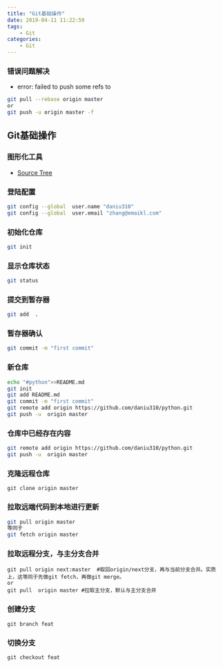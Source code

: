 ```yaml
---
title: "Git基础操作"
date: 2019-04-11 11:22:59
tags:
    - Git
categories:
    - Git
---
```



### 错误问题解决
- error: failed to push some refs to
```bash
git pull --rebase origin master
or
git push -u origin master -f
```
## Git基础操作

### 图形化工具
- [Source Tree](https://www.sourcetreeapp.com/)

### 登陆配置
```bash
git config --global  user.name "daniu310"
git config --global  user.email "zhang@emaikl.com"
```
### 初始化仓库
```bash
git init
```
### 显示仓库状态
```bash
git status
```
### 提交到暂存器
```bash
git add  .
```
### 暂存器确认
```bash
git commit -m "first commit"
```
### 新仓库
```bash
echo "#python">>README.md
git init
git add README.md
git commit -m "first commit"
git remote add origin https://github.com/daniu310/python.git
git push -u  origin master
```
### 仓库中已经存在内容
```bash
git remote add origin https://github.com/daniu310/python.git
git push -u  origin master
```
### 克隆远程仓库
```
git clone origin master
```
### 拉取远端代码到本地进行更新
```bash
git pull origin master
等同于
git fetch origin master
```
### 拉取远程分支，与主分支合并
```
git pull origin next:master  #取回origin/next分支，再与当前分支合并。实质上，这等同于先做git fetch，再做git merge。
or
git pull  origin master #拉取主分支，默认与主分支合并
```
### 创建分支
```
git branch feat
```
### 切换分支
```
git checkout feat
```

